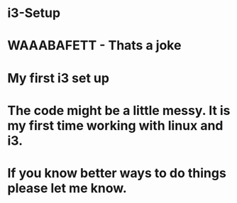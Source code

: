 # i3-Setup
# WAAABAFETT - Thats a joke
# My first i3 set up
# The code might be a little messy. It is my first time working with linux and i3.
# If you know better ways to do things please let me know. 
